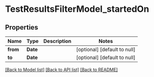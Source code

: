# TestResultsFilterModel_startedOn
## Properties

| Name | Type | Description | Notes |
|------------ | ------------- | ------------- | -------------|
| **from** | **Date** |  | [optional] [default to null] |
| **to** | **Date** |  | [optional] [default to null] |

[[Back to Model list]](../README.md#documentation-for-models) [[Back to API list]](../README.md#documentation-for-api-endpoints) [[Back to README]](../README.md)

